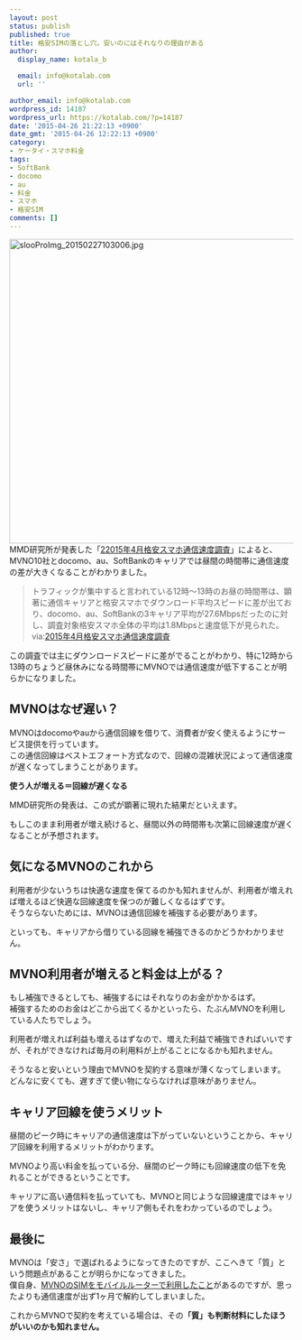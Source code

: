 ```yaml
---
layout: post
status: publish
published: true
title: 格安SIMの落とし穴。安いのにはそれなりの理由がある
author:
  display_name: kotala_b

  email: info@kotalab.com
  url: ''

author_email: info@kotalab.com
wordpress_id: 14187
wordpress_url: https://kotalab.com/?p=14187
date: '2015-04-26 21:22:13 +0900'
date_gmt: '2015-04-26 12:22:13 +0900'
category:
- ケータイ・スマホ料金
tags:
- SoftBank
- docomo
- au
- 料金
- スマホ
- 格安SIM
comments: []
---
```

<p><img src="https://kotalab.com/wp-content/uploads/2015/02/slooProImg_20150227103006.jpg" alt="slooProImg_20150227103006.jpg" width="720" height="540" class="aligncenter size-full wp-image-13993" /><br />
MMD研究所が発表した「<a href="https://mmdlabo.jp/investigation/detail_1429.html" target="_blank">22015年4月格安スマホ通信速度調査</a>」によると、MVNO10社とdocomo、au、SoftBankのキャリアでは昼間の時間帯に通信速度の差が大きくなることがわかりました。</p>
<blockquote><p>
トラフィックが集中すると言われている12時～13時のお昼の時間帯は、顕著に通信キャリアと格安スマホでダウンロード平均スピードに差が出ており、docomo、au、SoftBankの3キャリア平均が27.6Mbpsだったのに対し、調査対象格安スマホ全体の平均は1.8Mbpsと速度低下が見られた。<br />
via:<a href="https://mmdlabo.jp/investigation/detail_1429.html" target="_blank">2015年4月格安スマホ通信速度調査</a><a href="http://b.hatena.ne.jp/entry/https://mmdlabo.jp/investigation/detail_1429.html" target="_blank"><img border="0" src="http://b.hatena.ne.jp/entry/image/https://mmdlabo.jp/investigation/detail_1429.html" alt="" /></a>
</p></blockquote>
<p>この調査では主にダウンロードスピードに差がでることがわかり、特に12時から13時のちょうど昼休みになる時間帯にMVNOでは通信速度が低下することが明らかになりました。</p>
<p><!--more--></p>
<h2>MVNOはなぜ遅い？</h2>
<p>MVNOはdocomoやauから通信回線を借りて、消費者が安く使えるようにサービス提供を行っています。<br />
この通信回線はベストエフォート方式なので、回線の混雑状況によって通信速度が遅くなってしまうことがあります。</p>
<p><strong>使う人が増える＝回線が遅くなる</strong></p>
<p>MMD研究所の発表は、この式が顕著に現れた結果だといえます。</p>
<p>もしこのまま利用者が増え続けると、昼間以外の時間帯も次第に回線速度が遅くなることが予想されます。</p>
<h2>気になるMVNOのこれから</h2>
<p>利用者が少ないうちは快適な速度を保てるのかも知れませんが、利用者が増えれば増えるほど快適な回線速度を保つのが難しくなるはずです。<br />
そうならないためには、MVNOは通信回線を補強する必要があります。</p>
<p>といっても、キャリアから借りている回線を補強できるのかどうかわかりません。</p>
<h2>MVNO利用者が増えると料金は上がる？</h2>
<p>もし補強できるとしても、補強するにはそれなりのお金がかかるはず。<br />
補強するためのお金はどこから出てくるかといったら、たぶんMVNOを利用している人たちでしょう。</p>
<p>利用者が増えれば利益も増えるはずなので、増えた利益で補強できればいいですが、それができなければ毎月の利用料が上がることになるかも知れません。</p>
<p>そうなると安いという理由でMVNOを契約する意味が薄くなってしまいます。<br />
<span class="b">どんなに安くても、遅すぎて使い物にならなければ意味がありません。</span></p>
<h2>キャリア回線を使うメリット</h2>
<p>昼間のピーク時にキャリアの通信速度は下がっていないということから、キャリア回線を利用するメリットがわかります。</p>
<p>MVNOより高い料金を払っている分、昼間のピーク時にも回線速度の低下を免れることができるということです。</p>
<p>キャリアに高い通信料を払っていても、MVNOと同じような回線速度ではキャリアを使うメリットはないし、キャリア側もそれをわかっているのでしょう。</p>
<h2>最後に</h2>
<p>MVNOは「安さ」で選ばれるようになってきたのですが、ここへきて「質」という問題点があることが明らかになってきました。<br />
僕自身、<a href="https://kotalab.com/dmmmobile-sim-speed" title="DMMMobileの格安SIMで速度を測ってみたよ！モバイルルーターで使うとイマイチかも">MVNOのSIMをモバイルルーターで利用したこと</a>があるのですが、思ったよりも通信速度が出ず<span class="b">1ヶ月で解約</span>してしまいました。</p>
<p>これからMVNOで契約を考えている場合は、その<strong>「質」も判断材料にしたほうがいいのかも知れません。</strong></p>
